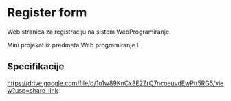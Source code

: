 # Register form

Web stranica za registraciju na sistem WebProgramiranje.

Mini projekat iz predmeta Web programiranje I 

## Specifikacije

https://drive.google.com/file/d/1o1w89KnCx8E2ZrQ7ncoeuvdEwPtt5RG5/view?usp=share_link
